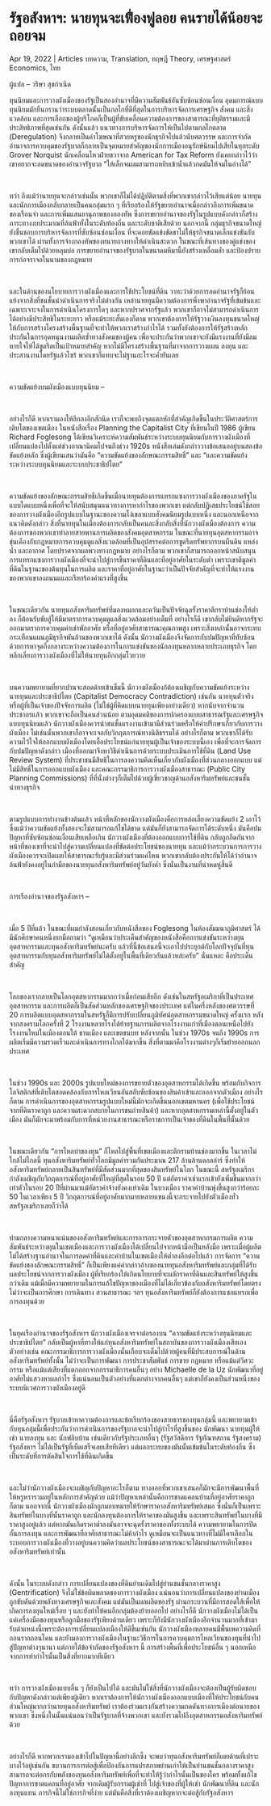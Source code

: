# รัฐอสังหาฯ: นายทุนจะเฟื่องฟูลอย คนรายได้น้อยจะถอยจม

Apr 19, 2022 | Articles บทความ, Translation, ทฤษฎี Theory, เศรษฐศาสตร์ Economics, ไทย







ผู้แปล – วริษา สุขกำเนิด













ทุนนิยมและการวางผังเมืองของรัฐเป็นสองอำนาจที่มีความสัมพันธ์อันซับซ้อนซ่อนเงื่อน อุดมการณ์แบบทุนนิยมมักยืนกรานว่าระบบตลาดนั้นเป็นกลไกที่ดีที่สุดในการบริหารจัดการเศรษฐกิจ สังคม และสิ่งแวดล้อม และการเลือกของผู้บริโภคก็เป็นผู้ที่ขับเคลื่อนความต้องการของสาธารณะที่ยุติธรรมและมีประสิทธิภาพที่สุดเช่นกัน ดังนั้นแล้ว แนวทางการบริหารจัดการให้เป็นไปตามกลไกตลาด (Deregulation) จึงกลายเป็นคำโฆษณาที่สวยหรูของนักธุรกิจไปแล้วนับศตวรรษ และการจำกัดอำนาจการควบคุมของรัฐบาลก็กลายเป็นจุดหมายสำคัญของนักการเมืองอนุรักษ์นิยมไปเสียในทุกระดับ Grover Norquist นักเคลื่อนไหวฝ่ายขวาจาก American for Tax Reform ยังเคยกล่าวไว้ว่า เขาอยากจะลดขนาดของอำนาจรัฐบาล “ให้เล็กจนผมสามารถหยิบเข้าน้ำแล้วกดมันให้จมในอ่างได้”





 





ทว่า ถึงแม้ว่านายทุนจะกล่าวเช่นนั้น พวกเขาก็ไม่ได้ปฏิบัติตามสิ่งที่พวกเขากล่าวไว้เสียแต่น้อย นายทุนและนักการเมืองกลับกลายเป็นคนกลุ่มแรก ๆ ที่เรียกร้องให้รัฐขยายอำนาจเมื่อกล่าวถึงการเพิ่มขนาดของเรือนจำ และการเพิ่มแสนยานุภาพของกองทัพ ซึ่งการขยายอำนาจของรัฐในรูปแบบดังกล่าวก็สร้างภาระทางงบประมาณที่ล้นฟ้าทั้งในระดับท้องถิ่น และระดับชาติเสียด้วย นอกจากนี้ กลุ่มธุรกิจขนาดใหญ่ยังชื่นชอบการบริหารจัดการที่ซับซ้อนซ่อนเงื่อน ที่จะคอยขัดแข้งขัดขาไม่ให้ธุรกิจขนาดเล็กแข่งขันกับพวกเขาได้ ผ่านทั้งการจ้างกองทัพของทนายถางทางให้ดำเนินสะดวก ในขณะที่เส้นทางของคู่แข่งของเขากลับเต็มไปด้วยหลุมบ่อ การขยายอำนาจของรัฐบาลในขนาดมหึมานี้ยังสร้างเหลื่อมล้ำ และป้องปราบการก่อจราจลในนามของกฎหมาย





 





และในด้านของนโยบายการวางผังเมืองและการใช้ประโยชน์ที่ดิน วาทะว่าด้วยการลดอำนาจรัฐก็ย้อนแย้งจากสิ่งที่ชนชั้นนำดำเนินการจริงไม่ต่างกัน เหล่านายทุนมีความต้องการพึ่งพาอำนาจรัฐที่เข้มข้นและเฉพาะเจาะจงในการดำเนินโครงการใดๆ และหากปราศจากรัฐแล้ว พวกเขาก็อาจไม่สามารถดำเนินการได้อย่างมีประสิทธิในระยะยาว หรือแม้ระยะสั้นเองก็ตาม พวกเขาต้องการให้รัฐวางเงินลงทุนขนาดใหญ่ให้กับการสร้างโครงสร้างพื้นฐานที่จะทำให้พวกเราสร้างกำไรได้ รวมทั้งยังต้องการให้รัฐสร้างหลักประกันในการอุดหนุนงานผลิตซ้ำทางสังคมของผู้คน เพื่อจะประกันว่าพวกเขาจะยังมีแรงงานที่ยังมีลมหายใจให้ได้ขูดรีดเป็นเป้าหมายสำคัญ หากไม่มีโครงสร้างพื้นฐานที่มาจากการวางแผน ลงทุน และประสานงานโดยรัฐแล้วไซร้ พวกเขาก็แทบจะไม่ฐานอะไรจะค้ำยันเลย





 





ความขัดแย้งบนผังเมืองแบบทุนนิยม –





 





อย่างไรก็ดี หากเรามองให้ลึกลงอีกสักนิด เราก็จะพบถึงจุดแตกหักที่สำคัญเกิดขึ้นในประวัติศาสตร์การเติบโตของเขตเมือง ในหนังสือเรื่อง Planning the Capitalist City ที่เขียนในปี 1986 ผู้เขียน Richard Foglesong ได้เขียนวิเคราะห์ความสัมพันธ์ระหว่างระบบทุนนิยมกับการวางผังเมืองที่เปลี่ยนแปลงไปตั้งแต่ช่วงอาณานิคมไปจนถึงช่วง 1920s หนังสือเล่มดังกล่าววางข้อเสนออยู่บนสองข้อขัดแย้งหลัก ซึ่งผู้เขียนเสนว่ามันคือ “ความขัดแย้งของลักษณะกรรมสิทธิ์” และ “และความขัดแย้งระหว่างระบบทุนนิยมและระบบประชาธิปไตย”





 





ความขัดแย้งของลักษณะกรรมสิทธิ์เกิดขึ้นเมื่อนายทุนต้องการแทรกแซงการวางผังเมืองของภาครัฐในแบบใดแบบหนึ่งเพื่อที่จะให้สนับสนุนแนวทางการหากำไรของพวกเขา แต่กลับปฏิเสธประโยชน์ใช้สอยของการวางผังเมืองอีกรูปแบบในฐานะของความโง่เขลาแบบสังคมนิยมรูปแบบหนึ่ง และนอกเหนือจากแนวคิดดังกล่าว สิ่งที่นายทุนในเมืองต้องการกลับเป็นคนละสิ่งกลับสิ่งที่นักวางผังเมืองต้องการ ความต้องการของพวกเขาทำลายสายพานการผลิตของสังคมอุตสาหกรรม ในขณะที่นายทุนอุตสหากรรมอาจขุ่นเคืองกับกฎหมายการควบคุมดูแลสิ่งแวดล้อมที่เป็นอุปสรรคต่อการขูดรีดทรัพยากรบนผืนดิน แหล่งน้ำ และอากาศ โดยปราศจากผลพวงทางกฎหมาย อย่างไรก็ตาม พวกเขาก็สามารถออกหน้าสนับสนุนการแทรกแซงการวางผังเมืองที่จะนำไปสู่การขึ้นราคาที่ดินและที่อยู่อาศัยในระดับต่ำ เพราะเขาตีมูลค่าที่ดินในฐานะของต้นทุนในการผลิต และราคาที่อยู่อาศัยในฐานะว่าเป็นปัจจัยสำคัญที่จะทำให้แรงงานของพวกเขาลงถนนแและเรียกร้องค่าแรงที่สูงขึ้น





 





ในขณะเดียวกัน นายทุนอสังหาริมทรัพย์ที่มองหมอกและควันเป็นปัจจัยฉุดรั้งราคาตึกราบ้านช่องให้ต่ำลง ก็ต้อนรับขับสู้ให้มีมาตราการควบคุมดูแลสิ่งแวดล้อมอย่างเต็มที่ อย่างไรก็ดี เขากลับไม่ยินดีหากรัฐจะออกมาตราการควบคุมค่าเช่าพักอาศัย หรือที่อยู่อาศัยสาธารณะคุณภาพสูง เพราะสิ่งเหล่านั้นอาจกระทบกระเทือนแผนภูมิธุรกิจพันล้านของพวกเขาได้ ดังนั้น นักวางผังเมืองจึงจัดการกับปมปัญหาที่ทับซ้อน ด้วยการหาจุดกึ่งกลางระหว่างความต้องการในการแข่งขันของนักลงทุนหลากหลายประเภทธุรกิจ โดยหลีกเลี่ยงการวางผังเมืองที่ไม่ให้นายทุนอีกกลุ่มโวยวาย





 





บนความพยายามที่ยากปานจะสอดด้ายเข้าเข็มนี้ นักวางผังเมืองก้ต้องเผชิญกับความขัดแย้งระหว่างนายทุนและประชาธิปไตย (Capitalist Democracy Contradiction) เช่นกัน นายทุนตัวจริง หรือผู้ที่เป็นเจ้าของปัจจัยการผลิต (ไม่ใช่ผู้ที่คิดแบบนายทุนเพียงอย่างเดียว) หากนับจากจำนวนประชากรแล้ว พวกเขาจะถือเป็นคนส่วนน้อย ตามอุดมคติของการปกครองแบบสาธารณรัฐและเศรษฐกิจแบบทุนนิยมแล้ว นักวางผังเมืองควรนำชนชั้นแรงงานเข้ามามีส่วนร่วมหรือให้คำปรึกษาเกี่ยวกับการวางผังเมือง ไม่เช่นนั้นพวกเขาก็อาจจะเจอกับวิกฤตการณ์ทางนิติธรรมได้ อย่างไรก็ตาม พวกเขาก็ได้รับความไว้ใจให้ออกแบบผังเมืองโดยเอื้อประโยชน์แก่นายทุนผู้เป็นเจ้าของระบบนี้เอง เพื่อที่จะการจัดการกับปมปัญหาดังกล่าว เมืองที่ออกมาจึงหาวิธีดำเนินการด้วยระบบประเมินการใช้ที่ดิน (Land Use Review System) ที่ประชาชนมีสิทธิในการลงความคิดเห็นเกี่ยวกับผังเมืองที่ส่วนกลางออกแบบ แต่ไม่มีสิทธิ์ในการออกแบบผังเมือง และคณะกรรมาธิการการวางผังเมืองสาธารณะ (Public City Planning Commissions) ที่ที่นั่งต่างๆก็เต็มไปด้วยผู้เชี่ยวชาญด้านอสังหาริมทรัพย์และชนชั้นนำทางธุรกิจ





 





ตามรูปแบบการทำงานข้างต้นแล้ว หน้าที่หลักของนักวางผังเมืองคือการหล่อเลี้ยงความขัดแย้ง 2 เอาไว้ ซึ่งแม้ว่าความขัดแย้งทั้งสองจะไม่สามารถแก้ไขได้ขาด แต่มันก็ยังสามารถจัดการได้ระดับหนึ่ง มันคือปมปัญหาที่ซับซ้อนซ่อนเงื่อนเสียเหลือเกิน นักวางผังเมืองที่ต้องออกแบบการใช้ที่ดิน กลับถูกกีดกันจากหน้าที่ของเขาที่จะนำไปสู่ความเปลี่ยนแปลงที่ขัดต่อประโยชน์ของนายทุน และแม้ว่ากระบวนการการวางผังเมืองควรจะเปิดเผยให้สาธารณะรับรู้และมีส่วนร่วมแค่ไหน พวกเขากลับต้องประกันให้ได้ว่าอำนาจล้นฟ้ายังคงอยู่ในกำมือของนายทุนอสังหาริมทรัพย์อยู่วันยังค่ำ ซึ่งนั่นเป็นงานที่น่าหดหู่สิ้นดี





 





การเรืองอำนาจของรัฐอสังหาฯ –





 





เมื่อ 5 ปีที่แล้ว ในขณะที่ผมกำลังสอนเกี่ยวกับหนังสือของ Foglesong ในห้องสัมมนาภูมิศาสตร์ ได้มีนักศึกษาคนหนึ่งยกมือถามว่า “ดูเหมือนว่าประเด็นสำคัญของหนังสือคือการแข่งขันระหว่างทุนอุตสาหกรรมและทุนอสังหาริมทรัพย์นะครับ แล้วที่นี้ข้อเสนอนี้จะเอาไปประยุกต์กับโลกปัจจุบันที่ทุนอุตสาหกรรมกับทุนอสังหาริมทรัพย์ไม่ได้ตั้งอยู่ในพื้นที่เดียวกันแล้วหล่ะครับ” นั่นแหละ คือประเด็นสำคัญ





 





โลกของเรากลายเป็นโลกอุตสหากรรมมากกว่าเมื่อก่อนเสียอีก ดังเช่นในสหรัฐอเมริกาที่เป็นประเทศอุตสาหกรรม และการผลิตก็เป็นสัดส่วนหลักของเศรษฐกิจของประเทศ แต่ในครึ่งหลังของศตวรรษที่ 20 การผลิตแบบอุตสหากรรมในสหรัฐก็มีการปรับเปลี่ยนภูมิทัศน์อุตสาหกรรมขนาดใหญ่ ครั้งแรก หลังจากสงครามโลกครั้งที่ 2 โรงงานหลายโรงได้ย้ายฐานการผลิตจากโรงงานเก่าที่เมืองตอนเหนือไปยังโรงงานใหม่ในเมืองตอนใต้ ชานเมือง และเขตชนบท หลังจากนั้น ในช่วง 1970s จนถึง 1990s การผลิตเริ่มมีความรวดเร็วและดำเนินการทางไกลได้มากขึ้น สิ่งที่ตามมาคือโรงงานต่างๆก็เริ่มย้ายออกนอกประเทศ





 





ในช่วง 1990s และ 2000s รูปแบบใหม่ของการขยายตัวของอุตสาหกรรมได้เกิดขึ้น พร้อมกับกิจการโลจิสติกส์ที่เติบโตสอดคล้องกับการไหลเวียนอันสลับซับซ้อนของสินค้าเข้าและออกจากตัวเมือง อย่างไรก็ตาม การดำเนินการของอุตสาหกรรมรูปแบบใหม่นี้มักจะเกิดขึ้นนอกเขตมหานคร (เพื่อใช้ประโยชน์จากที่ดินราคาถูก และความสะดวกสบายในการขนถ่ายสินค้า) และหากอุตสาหกรรมเหล่านี้ตั้งอยู่ในตัวเมือง มันก็มักจะมาพร้อมกับการที่หน่วยงานสาธารณะหรือราชการเป็นเจ้าของที่ดินในพื้นที่นั้นด้วย





 





ในขณะเดียวกัน “การไหลบ่าของทุน” ก็ไหลไปสู่พื้นที่เขตเมืองและตึกรามบ้านช่องมากขึ้น ในเวลาไม่ใกล้ไม่ไกลนี้ ทุนอสังหาริมทรัพย์ทั่วโลกมีมูลค่ารวมกันประมาณ 217 ล้านล้านดอลล่าร์ ซึ่งทำให้อสังหาริมทรัพย์กลายเป็นสินทรัพย์ที่มีสัดส่วนมากที่สุดของสินทรัพย์ในโลก ในขณะนี้ สหรัฐอเมริกากำลังเผชิญกับวิกฤตการณ์ที่อยู่อาศัยที่ใหญ่ที่สุดในรอบ 50 ปี แต่อัตราค่าเช่าแรกเข้ายังเพิ่มขึ้นมากกว่าเท่าตัวในรอบ 20 ปีที่ผ่านมาแม้อัตราค่าจ้างยังคงเท่าเดิม ในบางเมือง ราคาค่าบ้านพุ่งขึ้นสูงกว่าร้อยละ 50 ในเวลาเพียง 5 ปี วิกฤตการณ์ที่อยู่อาศัยมากมายหลายแขนงนี้จะกระจายไปยังตัวเมืองทั่วสหรัฐอเมริกาเลยก็ว่าได้





 





ท่ามกลางความหนาแน่นของอสังหาริมทรัพย์และการการกระจายตัวของอุตสาหกกรมการผลิต ความสัมพันธ์ระหว่างทุนในเขตเมืองและการวางผังเมืองได้เปลี่ยนไปจากหน้ามือเป็นหลังมือ เพราะเมื่อผู้ผลิตไม่ได้สร้างฐานอำนาจในการลดค่าที่ดินและค่าบ้านในเขตเมืองให้ต่ำลงอีกต่อไปแล้ว การจัดการ “ความขัดแย้งของลักษณะกรรมสิทธิ์” ก็เป็นเพียงแค่คำกล่าวอ้างของนายทุนอสังหาริมทรัพย์และกลุ่มที่ได้รับผลประโยชน์จากการวางผังเมือง ผู้ที่เรียกร้องให้เกิดนโยบายที่จะผลักราคาที่ดินและสินทรัพย์ให้สูงขึ้นกว่าเดิม แม้เมื่อมีความพยายามในการแก้ไขปัญหาของเมืองที่ไม่ได้เกี่ยวข้องกับอสังหาริมทรัพย์โดยตรง ไม่ว่าจะเป็นการศึกษา การเดินทาง สวนสาธารณะ ฯลฯ ทุนอสังหาริมทรัพย์ก็ยังต้องการแซกแทรกเพื่อการลงทุนด้วย





 





ในยุคเรืองอำนาจของรัฐอสังหาฯ นักวางผังเมืองเจรจาต่อรองบน “ความขัดแย้งระหว่างทุนนิยมและประชาธิปไตย” กลับเป็นผู้หาที่ทางให้แก่ทุนอสังหาริมทรัพย์ในสถาบันของการวางผังเมืองเสียเอง ตัวอย่างเช่น คณะกรรมาธิการการวางผังเมืองนั้นเกือบจะเต็มไปด้วยผู้คนที่มีประสบการณ์ในด้านอสังหาริมทรัพย์ทั้งนั้น ไม่ว่าจะเป็นการพัฒนา การประชาสัมพันธ์ การขาย กฎหมาย หรือแม้แต่วิศวะกรรม หรือแม้แต่เสียงที่แตกออกจากกรรมาธิการคนอื่นๆ อย่าง Michaelle de la Uz นักพัฒนาที่อยู่อาศัยไม่แสวงหาผลกำไร ซึ่งแน่นอนเป็นตัวอย่างที่แตกต่างจากคนอื่นๆ แต่เขาก็ยังคงเป็นส่วนหนึ่งของระบบนิเวศการวางผังเมืองอยู่ดี





 





นี่คือรัฐอสังหาฯ รัฐบาลเข้าหาความต้องการและข้อเรียกร้องของสายธารของทุนกลุ่มนี้ และพยายามเข้ากับทุนกลุ่มนี้เพื่อประกันว่าการดำเนินการของรัฐบาลจะนำไปสู่กำไรที่สูงขึ้นของ นักพัฒนา นายทุนผู้ให้เช่า นายลงทุน และ นักฟลิบบ้าน เช่นเดียวกับรัฐประเภทอื่นๆ (รัฐสวัสดิการ รัฐทัณฑสถาน รัฐสงคราม) รัฐอสังหาฯ ไม่ได้เป็นรัฐที่เบ็ดเสร็จเลยเสียทีเดียว แต่ผลกระทบของมันนั้นเข้มข้นในระดับท้องถิ่น ซึ่งเป็นระดับที่การตัดสินใจการใช้ที่ดินเกิดขึ้น





 





และไม่ว่านักวางผังเมืองจะเผชิญกับปัญหาอะไรก็ตาม ทางออกที่พวกเขาเสนอก็มักจะมีการพัฒนาพื้นที่ให้หรูหรารวมอยู่ในหลักการสำคัญด้วย แม้ว่าปัญหาเหล่านั้นคือการขาดแคลนบ้านที่อยู่อาศัยราคาถูกก็ตาม นอกจากนี้ นักวางผังเมืองมักถูกมอบหมายให้รักษาราคาอสังหาริมทรัพย์เสมอ ซึ่งนั่นก็เป็นเพราะสินทรัพย์ในบางที่นั้นราคาถูก และนักลงทุนต้องการให้ราคาของมันสูงขึ้น และเพราะสินทรัพย์ในบางที่มีราคาสูงอยู่แล้ว แต่หากมันเกิดราคาต่ำลงมันอาจจะฉุดรั้งราคาของทั้งระบบได้ ความพยายามในการปิดกั้นการลงทุน และการพัฒนาที่อาศัยสาธารณะไม่ค้ากำไร ดูเหมือนจะเป็นแนวทางที่ไม่มีใครเลือกในระบอบการวางผังเมืองที่วางอยู่บนความคิดว่าผลประโยชน์ของสาธารณะจะได้มาผ่านการเติบโตของอสังหาริมทรัพย์เท่านั้น 





 





ดังนั้น ในระบบดังกล่าว การเปลี่ยนแปลงของที่ดินย่านเดิมไปสู่ย่านชนชั้นกลางราคาสูง (Gentrification) จึงไม่ใช่ข้อผิดพลาดของการวางผังเมือง แน่นอนว่าการเปลี่ยนแปลงของย่านเมืองถูกขับดันด้วยพลังทางเศรษฐกิจและสังคม แต่มันเป็นผลผลิตของรัฐ ผ่านกระบวนที่มีการสอดใส้เพื่อให้เกิดการลงทุนใหม่เรื่อย ๆ และยังทำให้คนอีกกลุ่มต้องย้ายออกไป อย่างไรก็ดี นักวางผังเมืองไม่ได้เป็นแค่เครื่องมือของทุนหรือลูกมือของรัฐเพียงด้านเดียว เพราะก็ยังมีนักวางผังเมืองอีกจำนวนมากที่เข้ามารับตำแหน่งนี้เพราะต้องการเปลี่ยนแปลงเมืองให้ดีขึ้นเช่นกัน นักวางผังเมืองหลายคนมีพื้นเพความคิดที่ถอนรากถอนโคน และยังมองการวางผังเมืองในฐานะวิธีการในการควบคุมการไหลเวียนของทุนที่นำไปสู่ปัญหาต่างๆนานา แต่ภายใต้ข้อจำกัดของรัฐอสังหาฯ นี้ การสร้างพื้นที่เพื่อประโยชน์อื่น ๆ นอกเหนือจากการทำกำไรนั้นเป็นสิ่งที่ยากมากทีเดียว





 





ทว่า การวางผังเมืองแบบอื่น ๆ ก็ยังเป็นไปได้ และมันไม่ใช่สิ่งที่นักวางผังเมืองจะต้องเป็นผู้รับผิดชอบกับปัญหาดังกล่าวแต่เพียงผู้เดียว หากเราต้องการให้นักวางผังเมืองออกแบบเมืองที่ให้ประโยชน์กับคนส่วนใหญ่มากกว่านายทุนอสังหาริมทรัพย์ เราต้องร่วมแรงกันสร้างความกดดันทางการเมืองต่อนายของพวกเขา ซึ่งหนึ่งในนั้นแน่นอนว่าเป็นรัฐบาลที่จ้างพวกเขา และยังรวมไปถึงอุตสาหกรรมอสังหาริมทรัพย์ด้วย





 





อย่างไรก็ดี หากพวกเรามองเข้าไปในปัญหานี้อย่างลึกซึ้ง จะพบว่าทุนอสังหาริมทรัพย์ก็เผยด้านที่เปราะบางไว้อยู่เช่นกัน ขบวนการการต่อสู้เพื่อป้องกันการแปรสภาพย่านเก่าให้เป็นย่านชนชั้นกลางราคาสูงสามารถจะต่อกรกับพลังของทุนอสังหาริมทรัพย์เพื่อที่จะทำให้รู้ว่ากำไรนั้นเป็นของใคร พร้อมทั้งแก้ไขปัญหาการขาดแคลนที่อยู่อาศัย จากเดิมผู้รับกรรมผู้เช่าที่ ไปสู่เจ้าของที่ผู้ให้เช่า นักพัฒนาที่ดิน และนักลงทุนแทน ภารกิจนี้ไม่ใช่ภารกิจที่ง่าย แต่มันคือสิ่งที่เราต้องเผชิญหากจะต่อสู้กับรัฐอสังหาฯ